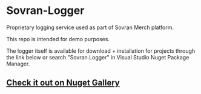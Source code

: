 # Sovran-Logger
Proprietary logging service used as part of Sovran Merch platform.

This repo is intended for demo purposes.

The logger itself is available for download + installation for projects through the link below or search "Sovran.Logger" in Visual Studio Nuget Package Manager.

## <a href=https://www.nuget.org/packages/Sovran.Logger/>Check it out on Nuget Gallery</a>
